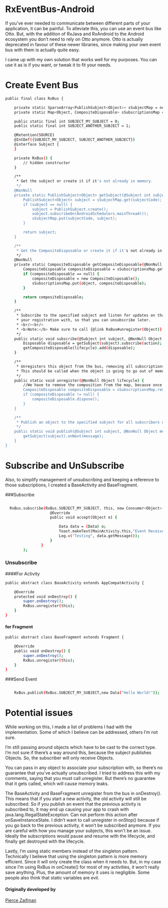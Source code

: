 # RxEventBus-Android
If you’ve ever needed to communicate between different parts of your application, it can be painful. To alleviate this, you can use an event bus like Otto. But, with the addition of RxJava and RxAndroid to the Android ecosystem you don’t need to rely on Otto anymore. Otto is actually deprecated in favour of these newer libraries, since making your own event bus with them is actually quite easy.

I came up with my own solution that works well for my purposes. You can use it as is if you want, or tweak it to fit your needs.

# Create Event Bus 

```sh
public final class RxBus {

    private static SparseArray<PublishSubject<Object>> sSubjectMap = new SparseArray<>();
    private static Map<Object, CompositeDisposable> sSubscriptionsMap = new HashMap<>();

    public static final int SUBJECT_MY_SUBJECT = 0;
    public static final int SUBJECT_ANOTHER_SUBJECT = 1;

    @Retention(SOURCE)
    @IntDef({SUBJECT_MY_SUBJECT, SUBJECT_ANOTHER_SUBJECT})
    @interface Subject {
    }

    private RxBus() {
        // hidden constructor
    }

    /**
     * Get the subject or create it if it's not already in memory.
     */
    @NonNull
    private static PublishSubject<Object> getSubject(@Subject int subjectCode) {
        PublishSubject<Object> subject = sSubjectMap.get(subjectCode);
        if (subject == null) {
            subject = PublishSubject.create();
            subject.subscribeOn(AndroidSchedulers.mainThread());
            sSubjectMap.put(subjectCode, subject);
        }

        return subject;
    }

    /**
     * Get the CompositeDisposable or create it if it's not already in memory.
     */
    @NonNull
    private static CompositeDisposable getCompositeDisposable(@NonNull Object object) {
        CompositeDisposable compositeDisposable = sSubscriptionsMap.get(object);
        if (compositeDisposable == null) {
            compositeDisposable = new CompositeDisposable();
            sSubscriptionsMap.put(object, compositeDisposable);
        }

        return compositeDisposable;
    }

    /**
     * Subscribe to the specified subject and listen for updates on that subject. Pass in an object to associate
     * your registration with, so that you can unsubscribe later.
     * <br/><br/>
     * <b>Note:</b> Make sure to call {@link RxBus#unregister(Object)} to avoid memory leaks.
     */
    public static void subscribe(@Subject int subject, @NonNull Object lifecycle, @NonNull Consumer<Object> action) {
        Disposable disposable = getSubject(subject).subscribe(action);
        getCompositeDisposable(lifecycle).add(disposable);
    }

    /**
     * Unregisters this object from the bus, removing all subscriptions.
     * This should be called when the object is going to go out of memory.
     */
    public static void unregister(@NonNull Object lifecycle) {
        //We have to remove the composition from the map, because once you dispose it can't be used anymore
        CompositeDisposable compositeDisposable = sSubscriptionsMap.remove(lifecycle);
        if (compositeDisposable != null) {
            compositeDisposable.dispose();
        }
    }

    /**
     * Publish an object to the specified subject for all subscribers of that subject.
     */
    public static void publish(@Subject int subject, @NonNull Object message) {
        getSubject(subject).onNext(message);
    }
}
```
# Subscribe and UnSubscribe 
Also, to simplify management of unsubscribing and keeping a reference to those subscriptions, I created a BaseActivity and BaseFragment.

###Subscribe  
```sh

  RxBus.subscribe(RxBus.SUBJECT_MY_SUBJECT, this, new Consumer<Object>() {
                    @Override
                    public void accept(Object o) {

                        Data data = (Data) o;
                        Toast.makeText(MainActivity.this,"Event Received\n"+data.getMessage(),Toast.LENGTH_SHORT).show();
                        Log.v("Testing", data.getMessage());
                    }
                }
        );
```

### Unsubscribe 
####For Activity
```sh
public abstract class BaseActivity extends AppCompatActivity {

    @Override
    protected void onDestroy() {
        super.onDestroy();
        RxBus.unregister(this);
    }
}

```

#### for Fragment 
```sh
public abstract class BaseFragment extends Fragment {

    @Override
    public void onDestroy() {
        super.onDestroy();
        RxBus.unregister(this);
    }
}
```
###Send Event 
```sh

    RxBus.publish(RxBus.SUBJECT_MY_SUBJECT,new Data("Hello World!"));

```



# Potential issues
While working on this, I made a list of problems I had with the implementation. Some of which I believe can be addressed, others I’m not sure.

I’m still passing around objects which have to be cast to the correct type. I’m not sure if there’s a way around this, because the subject publishes Objects. So, the subscriber will only receive Objects.

You can pass in any object to associate your subscription with, so there’s no guarantee that you’ve actually unsubscribed. I tried to address this with my comments, saying that you must call unregister. But there’s no guarantee that it gets called, which will cause memory leaks.

The BaseActivity and BaseFragment unregister from the bus in onDestroy(). This means that if you start a new activity, the old activity will still be subscribed. So if you publish an event that the previous activity is subscribed to, it may end up causing your app to crash with java.lang.IllegalStateException: Can not perform this action after onSaveInstanceState. I didn’t want to call unregister in onStop() because if you go back to the previous activity, it won’t be subscribed anymore. If you are careful with how you manage your subjects, this won't be an issue. Ideally the subscriptions would pause and resume with the lifecycle, and finally get destroyed with the lifecycle.

Lastly, I’m using static members instead of the singleton pattern. Technically I believe that using the singleton pattern is more memory efficient. Since it will only create the class when it needs to. But, in my case since I’m using RxBus in onCreate() for most of my activities, it won’t really save anything. Plus, the amount of memory it uses is negligible. Some people also think that static variables are evil.

#### Originally developed by
[Pierce Zaifman](https://gist.github.com/PierceZ)
